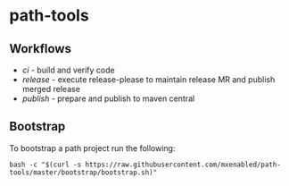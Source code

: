 # path-tools

## Workflows

* _ci_ - build and verify code
* _release_ - execute release-please to maintain release MR and publish merged release
* _publish_ - prepare and publish to maven central

## Bootstrap

To bootstrap a path project run the following:

```shell
bash -c "$(curl -s https://raw.githubusercontent.com/mxenabled/path-tools/master/bootstrap/bootstrap.sh)"
```
